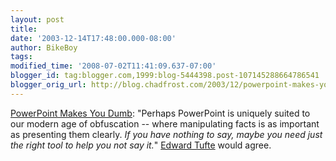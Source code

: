 ```yaml
---
layout: post
title: 
date: '2003-12-14T17:48:00.000-08:00'
author: BikeBoy
tags: 
modified_time: '2008-07-02T11:41:09.637-07:00'
blogger_id: tag:blogger.com,1999:blog-5444398.post-107145288664786541
blogger_orig_url: http://blog.chadfrost.com/2003/12/powerpoint-makes-you-dumb-perhaps.shtml
---
```


[PowerPoint Makes You 
Dumb](http://www.nytimes.com/2003/12/14/magazine/14POWER.html?ex=1071982800&amp;en=799ad449b398c2d7&amp;ei=5062&amp;partner=GOOGLE): 
"Perhaps PowerPoint is uniquely suited to our modern age of obfuscation -- 
where manipulating facts is as important as presenting them clearly.  <em>If 
you have nothing to say, maybe you need just the right tool to help you not 
say it.</em>"  [Edward Tufte](http://www.edwardtuft.com) would agree. 